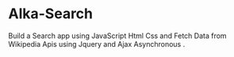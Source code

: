 # Alka-Search
Build a Search app using JavaScript Html Css and Fetch Data from Wikipedia Apis using Jquery and Ajax Asynchronous .
